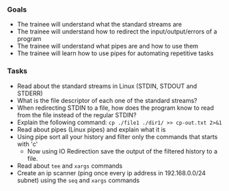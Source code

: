 
### Goals
- The trainee will understand what the standard streams are
- The trainee will understand how to redirect the input/output/errors of a program
- The trainee will understand what pipes are and how to use them
- The trainee will learn how to use pipes for automating repetitive tasks

### Tasks
- Read about the standard streams in Linux (STDIN, STDOUT and STDERR)
- What is the file descriptor of each one of the standard streams?
- When redirecting STDIN to a file, how does the program know to read from the file instead of the regular STDIN?
- Explain the following command: `cp ./file1 ./dir1/ >> cp-out.txt 2>&1`
- Read about pipes (Linux pipes) and explain what it is
- Using pipe sort all your history and filter only the commands that starts with 'c'
  - Now using IO Redirection save the output of the filtered history to a file.
- Read about `tee` and `xargs` commands
- Create an ip scanner (ping once every ip address in 192.168.0.0/24 subnet) using the `seq` and `xargs` commands
